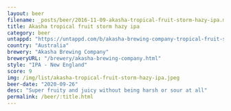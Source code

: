 ```yaml
---
layout: beer
filename: _posts/beer/2016-11-09-akasha-tropical-fruit-storm-hazy-ipa.md
title: Akasha tropical fruit storm hazy ipa
category: beer
untappd: "https://untappd.com/b/akasha-brewing-company-tropical-fruit-storm-hazy-ipa/3904447"
country: "Australia"
brewery: "Akasha Brewing Company"
breweryURL: "/brewery/akasha-brewing-company.html"
style: "IPA - New England"
score: 9
img: /img/list/akasha-tropical-fruit-storm-hazy-ipa.jpeg
beer-date: "2020-09-26"
desc: "Super fruity and juicy without being harsh or sour at all"
permalink: /beer/:title.html
---
```

